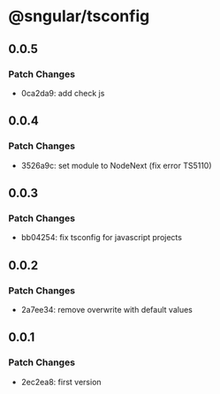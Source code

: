# @sngular/tsconfig

## 0.0.5

### Patch Changes

- 0ca2da9: add check js

## 0.0.4

### Patch Changes

- 3526a9c: set module to NodeNext (fix error TS5110)

## 0.0.3

### Patch Changes

- bb04254: fix tsconfig for javascript projects

## 0.0.2

### Patch Changes

- 2a7ee34: remove overwrite with default values

## 0.0.1

### Patch Changes

- 2ec2ea8: first version
